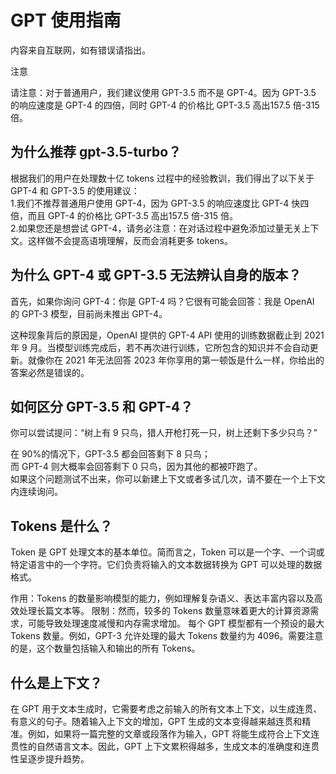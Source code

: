 GPT 使用指南[​](https://doc.chatmoney.cn/chat/qa/gpt.html#gpt-%E4%BD%BF%E7%94%A8%E6%8C%87%E5%8D%97)
===============================================================================================

内容来自互联网，如有错误请指出。

注意

请注意：对于普通用户，我们建议使用 GPT-3.5 而不是 GPT-4。因为 GPT-3.5 的响应速度是 GPT-4 的四倍，同时 GPT-4 的价格比 GPT-3.5 高出157.5 倍-315 倍。

为什么推荐 gpt-3.5-turbo？[​](https://doc.chatmoney.cn/chat/qa/gpt.html#%E4%B8%BA%E4%BB%80%E4%B9%88%E6%8E%A8%E8%8D%90-gpt-3-5-turbo)
------------------------------------------------------------------------------------------------------------------------------

根据我们的用户在处理数十亿 tokens 过程中的经验教训，我们得出了以下关于 GPT-4 和 GPT-3.5 的使用建议：  
1.我们不推荐普通用户使用 GPT-4，因为 GPT-3.5 的响应速度比 GPT-4 快四倍，而且 GPT-4 的价格比 GPT-3.5 高出157.5 倍-315 倍。  
2.如果您还是想尝试 GPT-4，请务必注意：在对话过程中避免添加过量无关上下文。这样做不会提高语境理解，反而会消耗更多 tokens。

为什么 GPT-4 或 GPT-3.5 无法辨认自身的版本？[​](https://doc.chatmoney.cn/chat/qa/gpt.html#%E4%B8%BA%E4%BB%80%E4%B9%88-gpt-4-%E6%88%96-gpt-3-5-%E6%97%A0%E6%B3%95%E8%BE%A8%E8%AE%A4%E8%87%AA%E8%BA%AB%E7%9A%84%E7%89%88%E6%9C%AC)
------------------------------------------------------------------------------------------------------------------------------------------------------------------------------------------------------------------

首先，如果你询问 GPT-4：你是 GPT-4 吗？它很有可能会回答：我是 OpenAI 的 GPT-3 模型，目前尚未推出 GPT-4。  

这种现象背后的原因是，OpenAI 提供的 GPT-4 API 使用的训练数据截止到 2021 年 9 月。当模型训练完成后，若不再次进行训练，它所包含的知识并不会自动更新。就像你在 2021 年无法回答 2023 年你享用的第一顿饭是什么一样，你给出的答案必然是错误的。

如何区分 GPT-3.5 和 GPT-4？[​](https://doc.chatmoney.cn/chat/qa/gpt.html#%E5%A6%82%E4%BD%95%E5%8C%BA%E5%88%86-gpt-3-5-%E5%92%8C-gpt-4)
--------------------------------------------------------------------------------------------------------------------------------

你可以尝试提问：“树上有 9 只鸟，猎人开枪打死一只，树上还剩下多少只鸟？”  

在 90%的情况下，GPT-3.5 都会回答剩下 8 只鸟；  
而 GPT-4 则大概率会回答剩下 0 只鸟，因为其他的都被吓跑了。  
如果这个问题测试不出来，你可以新建上下文或者多试几次，请不要在一个上下文内连续询问。

Tokens 是什么？[​](https://doc.chatmoney.cn/chat/qa/gpt.html#tokens-%E6%98%AF%E4%BB%80%E4%B9%88)
--------------------------------------------------------------------------------------------

Token 是 GPT 处理文本的基本单位。简而言之，Token 可以是一个字、一个词或特定语言中的一个字符。它们负责将输入的文本数据转换为 GPT 可以处理的数据格式。

作用：Tokens 的数量影响模型的能力，例如理解复杂语义、表达丰富内容以及高效处理长篇文本等。 限制：然而，较多的 Tokens 数量意味着更大的计算资源需求，可能导致处理速度减慢和内存需求增加。 每个 GPT 模型都有一个预设的最大 Tokens 数量。例如，GPT-3 允许处理的最大 Tokens 数量约为 4096。需要注意的是，这个数量包括输入和输出的所有 Tokens。

什么是上下文？[​](https://doc.chatmoney.cn/chat/qa/gpt.html#%E4%BB%80%E4%B9%88%E6%98%AF%E4%B8%8A%E4%B8%8B%E6%96%87)
------------------------------------------------------------------------------------------------------------

在 GPT 用于文本生成时，它需要考虑之前输入的所有文本上下文，以生成连贯、有意义的句子。随着输入上下文的增加，GPT 生成的文本变得越来越连贯和精准。例如，如果将一篇完整的文章或段落作为输入，GPT 将能生成符合上下文连贯性的自然语言文本。因此，GPT 上下文累积得越多，生成文本的准确度和连贯性呈逐步提升趋势。
